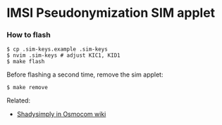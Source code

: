 # IMSI Pseudonymization SIM applet

### How to flash

```
$ cp .sim-keys.example .sim-keys
$ nvim .sim-keys # adjust KIC1, KID1
$ make flash
```

Before flashing a second time, remove the sim applet:

```
$ make remove
```

Related:
* [Shadysimply in Osmocom wiki](https://osmocom.org/projects/cellular-infrastructure/wiki/Shadysimpy)
